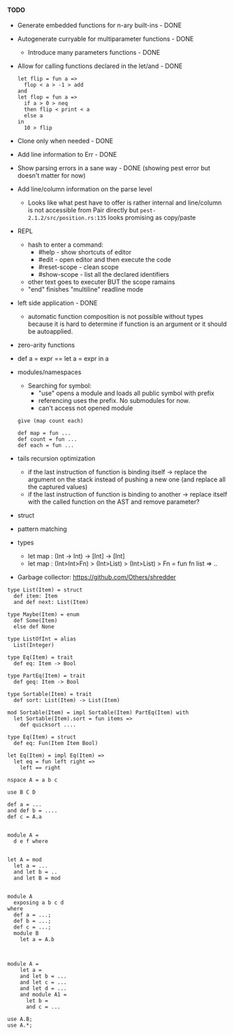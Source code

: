 #### TODO ####

* Generate embedded functions for n-ary built-ins - DONE
* Autogenerate curryable for multiparameter functions - DONE
  * Introduce many parameters functions - DONE
* Allow for calling functions declared in the let/and - DONE
  ```
  let flip = fun a => 
    flop < a > -1 > add 
  and
  let flop = fun a => 
    if a > 0 > neq 
    then flip < print < a 
    else a
  in 
    10 > flip 
  ```
* Clone only when needed - DONE
* Add line information to Err - DONE

* Show parsing errors in a sane way - DONE (showing pest error but doesn't matter for now)
* Add line/column information on the parse level 
  * Looks like what pest have to offer is rather internal and line/column
    is not accessible from Pair directly but `pest-2.1.2/src/position.rs:135` looks promising as copy/paste
* REPL
  * hash to enter a command:
    * \#help - show shortcuts of editor
    * \#edit - open editor and then execute the code
    * \#reset-scope - clean scope
    * \#show-scope - list all the declared identifiers
  * other text goes to executer BUT the scope ramains
  * "end" finishes "multiline" readline mode
* left side application - DONE
  * automatic function composition is not possible without types because it is
    hard to determine if function is an argument or it should be autoapplied.
* zero-arity functions 
* def a = expr    == let a = expr in a
* modules/namespaces
  * Searching for symbol:
    * "use" opens a module and loads all public symbol with prefix
    * referencing uses the prefix. No submodules for now.
    * can't access not opened module
  ```
  give (map count each)
  
  def map = fun ...
  def count = fun ...
  def each = fun ...
  ``` 
* tails recursion optimization
  * if the last instruction of function is binding itself -> replace the argument on the stack instead of pushing a new one (and replace all the captured values)
  * if the last instruction of function is binding to another -> replace itself with the called function on the AST and remove parameter?
* struct 
* pattern matching
* types
  * let map : (Int -> Int) -> \[Int\] -> \[Int\]
  * let map : (Int>Int>Fn) > (Int>List) > (Int>List) > Fn = fun fn list => ..
  
* Garbage collector:
https://github.com/Others/shredder
  
```
type List(Item) = struct 
  def item: Item
  and def next: List(Item)

type Maybe(Item) = enum
  def Some(Item)
  else def None

type ListOfInt = alias 
  List(Integer)
  
type Eq(Item) = trait
  def eq: Item -> Bool 

type PartEq(Item) = trait
  def geq: Item -> Bool

type Sortable(Item) = trait
  def sort: List(Item) -> List(Item)

mod Sortable(Item) = impl Sortable(Item) PartEq(Item) with
  let Sortable(Item).sort = fun items =>
    def quicksort ....

type Eq(Item) = struct
  def eq: Fun(Item Item Bool)

let Eq(Item) = impl Eq(Item) =>
  let eq = fun left right =>
    left == right

nspace A = a b c

use B C D

def a = ...
and def b = ....
def c = A.a 


module A = 
  d e f where


let A = mod
  let a = ...
  and let b = ..
  and let B = mod


module A
  exposing a b c d
where
  def a = ...;
  def b = ...;
  def c = ...;
  module B
    let a = A.b 



module A =
    let a = 
    and let b = ...
    and let c = ...
    and let d = ...
    and module A1 = 
      let b =
      and c = ...

use A.B;
use A.*;
```
